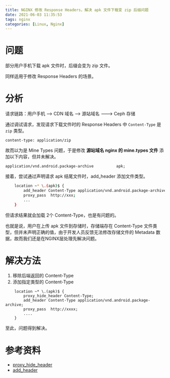 ```yaml
---
title: NGINX 修改 Response Headers，解决 apk 文件下载变 zip 后缀问题
date: 2021-06-03 11:35:53
tags: nginx
categories: [Linux, Nginx]
---
```


# 问题
部分用户手机下载 apk 文件时，后缀会变为 zip 文件。

同样适用于修改 Response Headers 的场景。

<!--more-->

# 分析

请求链路：用户手机 --> CDN 域名 --> 源站域名 ---> Ceph 存储

通过调试请求，发现请求下载文件时的 Response Headers 中 `Content-Type` 是 `zip` 类型。
```
content-type: application/zip
```

故而以为是 Mine Types 问题，于是修改 **源站域名 nginx 的 mine.types 文件** 添加以下内容，但并未解决。
```
application/vnd.android.package-archive          apk;
```

接着，尝试通过声明请求 apk 结尾文件时，add_header 添加文件类型。
```bash
    location ~* \.(apk)$ {
        add_header Content-Type application/vnd.android.package-archive;
        proxy_pass  http://xxx;
        ...
    }
```
但请求结果就会加载 2个 Content-Type，也是有问题的。

也就是说，用户在上传 apk 文件到存储时，存储端存在 Content-Type 文件类型，但并未声明正确的值，由于开发人员反馈无法修改存储文件的 Metadata 数据，故而我们还是在NGINX层处理先解决问题。



# 解决方法
1. 移除后端返回的 Content-Type
2. 添加指定类型的 Content-Type

```
    location ~* \.(apk)$ {
        proxy_hide_header Content-Type;
        add_header Content-Type application/vnd.android.package-archive;
        proxy_pass  http://xxxx;
        ....
    }
```

至此，问题得到解决。


# 参考资料
- [proxy_hide_header](http://nginx.org/en/docs/http/ngx_http_proxy_module.html#proxy_hide_header)
- [add_header](http://nginx.org/en/docs/http/ngx_http_headers_module.html)
